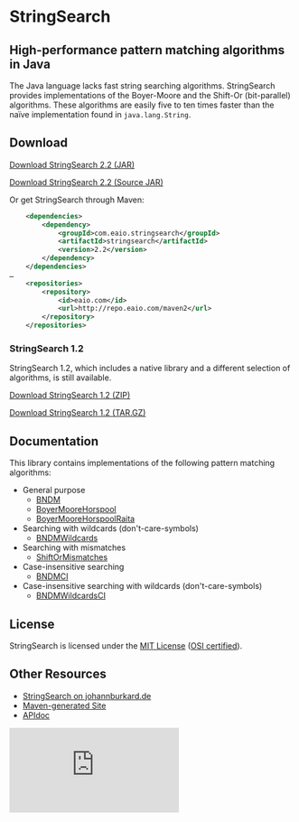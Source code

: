 # StringSearch
## High-performance pattern matching algorithms in Java

The Java language lacks fast string searching algorithms. StringSearch provides implementations of the Boyer-Moore and the Shift-Or (bit-parallel) algorithms. These algorithms are easily five to ten times faster than the naïve implementation found in `java.lang.String`.

## Download

[Download StringSearch 2.2 (JAR)](http://repo.eaio.com/maven2/com/eaio/stringsearch/stringsearch/2.2/stringsearch-2.2.jar)

[Download StringSearch 2.2 (Source JAR)](http://repo.eaio.com/maven2/com/eaio/stringsearch/stringsearch/2.2/stringsearch-2.2-sources.jar)

Or get StringSearch through Maven:

```XML
	<dependencies>
		<dependency>
			<groupId>com.eaio.stringsearch</groupId>
			<artifactId>stringsearch</artifactId>
			<version>2.2</version>
		</dependency>
	</dependencies>
…
	<repositories>
		<repository>
			<id>eaio.com</id>
			<url>http://repo.eaio.com/maven2</url>
		</repository>
	</repositories>
```

### StringSearch 1.2

StringSearch 1.2, which includes a native library and a different selection of algorithms, is still available.

[Download StringSearch 1.2 (ZIP)](http://johannburkard.de/software/stringsearch/stringsearch-1.2.zip)

[Download StringSearch 1.2 (TAR.GZ)](http://johannburkard.de/software/stringsearch/stringsearch-1.2.tar.gz)

## Documentation

This library contains implementations of the following pattern matching algorithms:

* General purpose
	* [BNDM](http://johannburkard.de/software/stringsearch/site/apidocs/com/eaio/stringsearch/BNDM.html)
	* [BoyerMooreHorspool](http://johannburkard.de/software/stringsearch/site/apidocs/com/eaio/stringsearch/BoyerMooreHorspool.html)
	* [BoyerMooreHorspoolRaita](http://johannburkard.de/software/stringsearch/site/apidocs/com/eaio/stringsearch/BoyerMooreHorspoolRaita.html)
* Searching with wildcards (don't-care-symbols)
	* [BNDMWildcards](http://johannburkard.de/software/stringsearch/site/apidocs/com/eaio/stringsearch/BNDMWildcards.html)
* Searching with mismatches
	* [ShiftOrMismatches](http://johannburkard.de/software/stringsearch/site/apidocs/com/eaio/stringsearch/ShiftOrMismatches.html)
* Case-insensitive searching
	* [BNDMCI](http://johannburkard.de/software/stringsearch/site/apidocs/com/eaio/stringsearch/BNDMCI.html)
* Case-insensitive searching with wildcards (don't-care-symbols)
	* [BNDMWildcardsCI](http://johannburkard.de/software/stringsearch/site/apidocs/com/eaio/stringsearch/BNDMWildcardsCI.html)

## License

StringSearch is licensed under the [MIT License](http://johannburkard.de/software/stringsearch/copying.txt)  ([OSI certified](http://opensource.org/licenses/mit-license.php)).

## Other Resources

* [StringSearch on johannburkard.de](http://johannburkard.de/software/stringsearch/)
* [Maven-generated Site](http://johannburkard.de/software/stringsearch/site/)
* [APIdoc](http://johannburkard.de/software/stringsearch/site/apidocs/)

[![Analytics](https://ga-beacon.appspot.com/UA-7427410-89/StringSearch/README.md?pixel)](https://github.com/igrigorik/ga-beacon)
